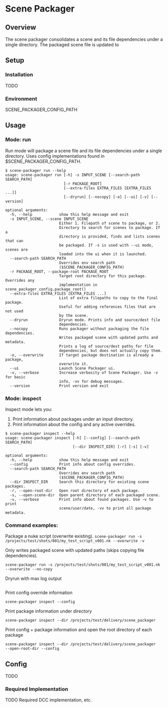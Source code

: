 # Scene Packager
## Overview
The scene packager consolidates a scene and its file dependencies under a single directory.
The packaged scene file is updated to
## Setup
### Installation
TODO
### Environment
SCENE_PACKAGER_CONFIG_PATH
## Usage
### Mode: run
Run mode will package a scene file and its file dependencies under a single directory.
Uses config implementations found in $SCENE_PACKAGER_CONFIG_PATH.

```
$ scene-packager run --help
usage: scene-packager run [-h] -s INPUT_SCENE [--search-path SEARCH_PATH]
                          [-r PACKAGE_ROOT]
                          [--extra-files EXTRA_FILES [EXTRA_FILES ...]]
                          [--dryrun] [--nocopy] [-o] [--ui] [-v] [--version]

optional arguments:
  -h, --help            show this help message and exit
  -s INPUT_SCENE, --scene INPUT_SCENE
                        Either 1. Filepath of scene to package, or 2.
                        Directory to search for scenes to package. If a
                        directory is provided, finds and lists scenes that can
                        be packaged. If -s is used with --ui mode, scenes are
                        loaded into the ui when it is launched.
  --search-path SEARCH_PATH
                        Overrides env search path
                        ($SCENE_PACKAGER_CONFIG_PATH)
  -r PACKAGE_ROOT, --package-root PACKAGE_ROOT
                        Target root directory for this package. Overrides any
                        implementation in scene_packager_config.package_root()
  --extra-files EXTRA_FILES [EXTRA_FILES ...]
                        List of extra filepaths to copy to the final package.
                        Useful for adding references files that are not used
                        by the scene.
  --dryrun              Dryrun mode. Prints info and source/dest file
                        dependencies.
  --nocopy              Runs packager without packaging the file dependencies.
                        Writes packaged scene with updated paths and metadata.
                        Prints a log of source/dest paths for file
                        dependencies, but does not actually copy them.
  -o, --overwrite       If target package destination is already a package,
                        overwrite it.
  --ui                  Launch Scene Packager ui.
  -v, --verbose         Increase verbosity of Scene Packager. Use -v for basic
                        info, -vv for debug messages.
  --version             Print version and exit
```
### Mode: inspect
Inspect mode lets you:
1. Print information about packages under an input directory.
2. Print information about the config and any active overrides.

```
$ scene-packager inspect --help
usage: scene-packager inspect [-h] [--config] [--search-path SEARCH_PATH]
                              [--dir INSPECT_DIR] [-r] [-s] [-v]

optional arguments:
  -h, --help            show this help message and exit
  --config              Print info about config overrides.
  --search-path SEARCH_PATH
                        Overrides env search path
                        ($SCENE_PACKAGER_CONFIG_PATH)
  --dir INSPECT_DIR     Search this directory for existing scene packages.
  -r, --open-root-dir   Open root directory of each package.
  -s, --open-scene-dir  Open parent directory of each packaged scene.
  -v, --verbose         Print info about found packages. Use -v to print
                        scene/user/date, -vv to print all package metadata.
```
### Command examples:
Package a nuke script (overwrite existing).
`scene-packager run -s /projects/test/shots/001/my_test_script_v001.nk --overwrite -v`

Only writes packaged scene with updated paths (skips copying file dependencies).
```
scene-packager run -s /projects/test/shots/001/my_test_script_v001.nk --overwrite --no-copy
```

Dryrun with max log output
```scene-packager run -s /projects/test/shots/001/my_test_script_v001.nk --overwrite --dryrun -vv
```

Print config override information
```
scene-packager inspect --config
```

Print package information under directory
```
scene-packager inspect --dir /projects/test/delivery/scene_packager
```

Print config + package information and open the root directory of each package
```
scene-packager inspect --dir /projects/test/delivery/scene_packager
--open-root-dir --config
```

## Config
TODO


### Required Implementation
TODO Required DCC implementation, etc.
